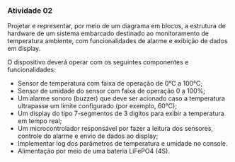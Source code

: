 ### Atividade 02
Projetar e representar, por meio de um diagrama em blocos, a estrutura de hardware de um sistema embarcado destinado ao monitoramento de temperatura ambiente, com funcionalidades de alarme e exibição de dados em display.

O dispositivo deverá operar com os seguintes componentes e funcionalidades:

- Sensor de temperatura com faixa de operação de 0°C a 100°C;
- Sensor de umidade do sensor com faixa de operação 0 a 100%;
- Um alarme sonoro (buzzer) que deve ser acionado caso a temperatura ultrapasse um limite configurado (por exemplo, 60°C);
- Um display do tipo 7-segmentos de 3 digitos para exibir a temperatura em tempo real;
- Um microcontrolador responsável por fazer a leitura dos sensores, controle do alarme e envio de dados ao display;
- Implementar log dos parâmetros de temperatura e umidade no console.
- Alimentação por meio de uma bateria LiFePO4 (4S).
